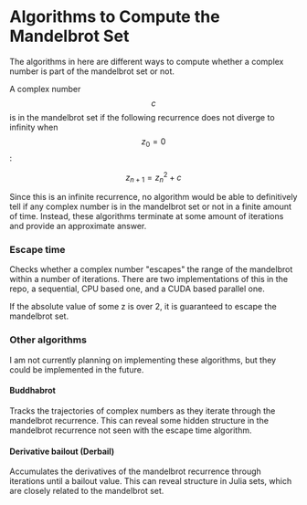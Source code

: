 # Algorithms to Compute the Mandelbrot Set
The algorithms in here are different ways to compute whether a complex number is part of the mandelbrot set or not.

A complex number $$c$$ is in the mandelbrot set if the following recurrence does not diverge to infinity when $$z_0 = 0$$:

$$z_{n+1} = z_n^2 + c$$

Since this is an infinite recurrence, no algorithm would be able to definitively tell if any complex number is in the mandelbrot set or not in 
a finite amount of time. Instead, these algorithms terminate at some amount of iterations and provide an approximate answer.

### Escape time
Checks whether a complex number "escapes" the range of the mandelbrot within a number of iterations. There are two implementations of this in the repo,
a sequential, CPU based one, and a CUDA based parallel one.

If the absolute value of some z is over 2, it is guaranteed to escape the mandelbrot set.

### Other algorithms
I am not currently planning on implementing these algorithms, but they could be implemented in the future.

#### Buddhabrot
Tracks the trajectories of complex numbers as they iterate through the mandelbrot recurrence. This can reveal some hidden structure in the
mandelbrot recurrence not seen with the escape time algorithm.

#### Derivative bailout (Derbail)
Accumulates the derivatives of the mandelbrot recurrence through iterations until a bailout value. This can reveal structure in Julia sets, which
are closely related to the mandelbrot set.